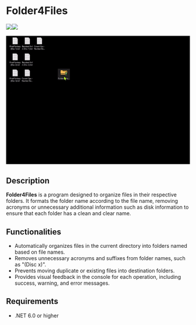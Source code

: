 # Folder4Files

![](https://img.shields.io/badge/release-1.2-blue)![](https://img.shields.io/badge/license-MIT-green)

![](Resources/app_demo.gif)

## Description

**Folder4Files** is a program designed to organize files in their respective folders. It formats the folder name according to the file name, removing acronyms or unnecessary additional information such as disk information to ensure that each folder has a clean and clear name.

## Functionalities

- Automatically organizes files in the current directory into folders named based on file names.
- Removes unnecessary acronyms and suffixes from folder names, such as "(Disc x)".
- Prevents moving duplicate or existing files into destination folders.
- Provides visual feedback in the console for each operation, including success, warning, and error messages.

## Requirements

- .NET 6.0 or higher
